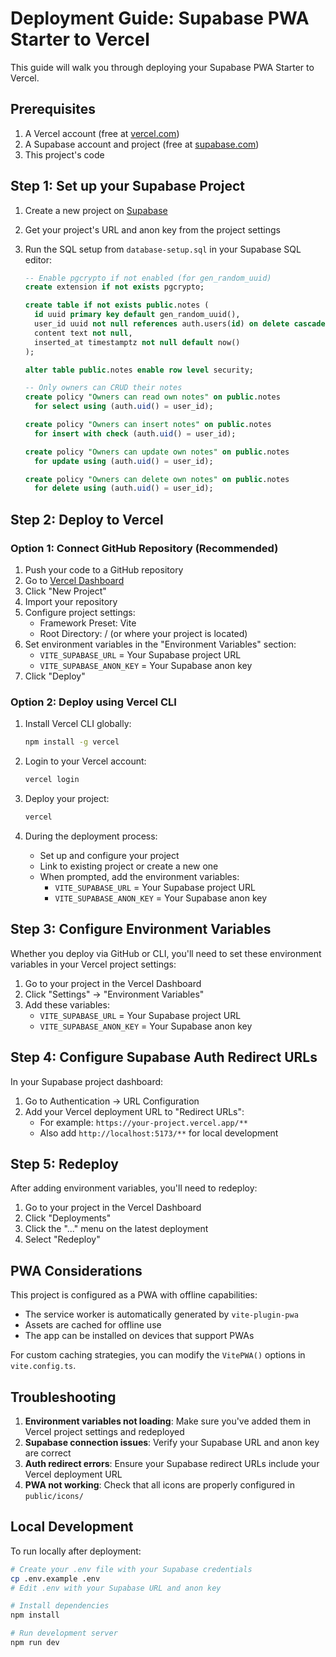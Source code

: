 # Deployment Guide: Supabase PWA Starter to Vercel

This guide will walk you through deploying your Supabase PWA Starter to Vercel.

## Prerequisites

1. A Vercel account (free at [vercel.com](https://vercel.com))
2. A Supabase account and project (free at [supabase.com](https://supabase.com))
3. This project's code

## Step 1: Set up your Supabase Project

1. Create a new project on [Supabase](https://supabase.com)
2. Get your project's URL and anon key from the project settings
3. Run the SQL setup from `database-setup.sql` in your Supabase SQL editor:

   ```sql
   -- Enable pgcrypto if not enabled (for gen_random_uuid)
   create extension if not exists pgcrypto;

   create table if not exists public.notes (
     id uuid primary key default gen_random_uuid(),
     user_id uuid not null references auth.users(id) on delete cascade,
     content text not null,
     inserted_at timestamptz not null default now()
   );

   alter table public.notes enable row level security;

   -- Only owners can CRUD their notes
   create policy "Owners can read own notes" on public.notes
     for select using (auth.uid() = user_id);

   create policy "Owners can insert notes" on public.notes
     for insert with check (auth.uid() = user_id);

   create policy "Owners can update own notes" on public.notes
     for update using (auth.uid() = user_id);

   create policy "Owners can delete own notes" on public.notes
     for delete using (auth.uid() = user_id);
   ```

## Step 2: Deploy to Vercel

### Option 1: Connect GitHub Repository (Recommended)

1. Push your code to a GitHub repository
2. Go to [Vercel Dashboard](https://vercel.com/dashboard)
3. Click "New Project"
4. Import your repository
5. Configure project settings:
   - Framework Preset: Vite
   - Root Directory: / (or where your project is located)
6. Set environment variables in the "Environment Variables" section:
   - `VITE_SUPABASE_URL` = Your Supabase project URL
   - `VITE_SUPABASE_ANON_KEY` = Your Supabase anon key
7. Click "Deploy"

### Option 2: Deploy using Vercel CLI

1. Install Vercel CLI globally:

   ```bash
   npm install -g vercel
   ```

2. Login to your Vercel account:

   ```bash
   vercel login
   ```

3. Deploy your project:

   ```bash
   vercel
   ```

4. During the deployment process:
   - Set up and configure your project
   - Link to existing project or create a new one
   - When prompted, add the environment variables:
     - `VITE_SUPABASE_URL` = Your Supabase project URL
     - `VITE_SUPABASE_ANON_KEY` = Your Supabase anon key

## Step 3: Configure Environment Variables

Whether you deploy via GitHub or CLI, you'll need to set these environment variables in your Vercel project settings:

1. Go to your project in the Vercel Dashboard
2. Click "Settings" → "Environment Variables"
3. Add these variables:
   - `VITE_SUPABASE_URL` = Your Supabase project URL
   - `VITE_SUPABASE_ANON_KEY` = Your Supabase anon key

## Step 4: Configure Supabase Auth Redirect URLs

In your Supabase project dashboard:

1. Go to Authentication → URL Configuration
2. Add your Vercel deployment URL to "Redirect URLs":
   - For example: `https://your-project.vercel.app/**`
   - Also add `http://localhost:5173/**` for local development

## Step 5: Redeploy

After adding environment variables, you'll need to redeploy:

1. Go to your project in the Vercel Dashboard
2. Click "Deployments"
3. Click the "..." menu on the latest deployment
4. Select "Redeploy"

## PWA Considerations

This project is configured as a PWA with offline capabilities:

- The service worker is automatically generated by `vite-plugin-pwa`
- Assets are cached for offline use
- The app can be installed on devices that support PWAs

For custom caching strategies, you can modify the `VitePWA()` options in `vite.config.ts`.

## Troubleshooting

1. **Environment variables not loading**: Make sure you've added them in Vercel project settings and redeployed
2. **Supabase connection issues**: Verify your Supabase URL and anon key are correct
3. **Auth redirect errors**: Ensure your Supabase redirect URLs include your Vercel deployment URL
4. **PWA not working**: Check that all icons are properly configured in `public/icons/`

## Local Development

To run locally after deployment:

```bash
# Create your .env file with your Supabase credentials
cp .env.example .env
# Edit .env with your Supabase URL and anon key

# Install dependencies
npm install

# Run development server
npm run dev
```
